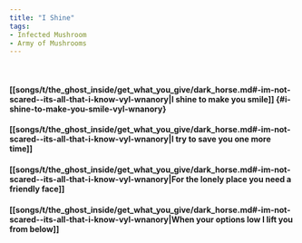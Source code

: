 ```yaml
---
title: "I Shine"
tags:
- Infected Mushroom
- Army of Mushrooms
---
```

&nbsp;
#### [[songs/t/the_ghost_inside/get_what_you_give/dark_horse.md#-im-not-scared--its-all-that-i-know-vyl-wnanory|I shine to make you smile]] {#i-shine-to-make-you-smile-vyl-wnanory}
#### [[songs/t/the_ghost_inside/get_what_you_give/dark_horse.md#-im-not-scared--its-all-that-i-know-vyl-wnanory|I try to save you one more time]]
#### [[songs/t/the_ghost_inside/get_what_you_give/dark_horse.md#-im-not-scared--its-all-that-i-know-vyl-wnanory|For the lonely place you need a friendly face]]
#### [[songs/t/the_ghost_inside/get_what_you_give/dark_horse.md#-im-not-scared--its-all-that-i-know-vyl-wnanory|When your options low I lift you from below]]
